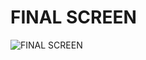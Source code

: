 # FINAL SCREEN
![FINAL SCREEN](https://user-images.githubusercontent.com/55569899/161425567-519f5324-7743-4179-ace2-1ca3c888bf18.png)
